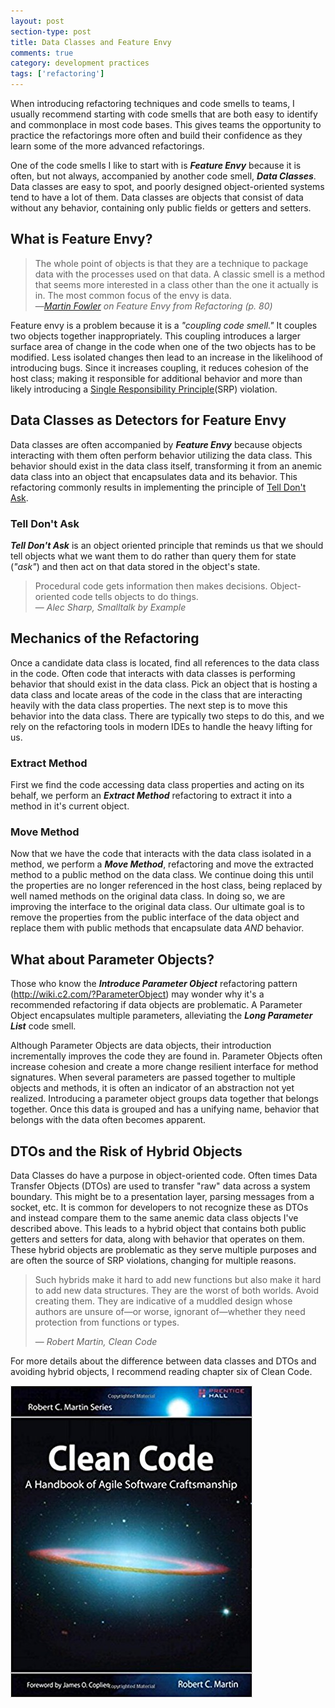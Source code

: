 ```yaml
---
layout: post
section-type: post
title: Data Classes and Feature Envy 
comments: true
category: development practices
tags: ['refactoring']
---
```


When introducing refactoring techniques and code smells to teams, I usually recommend starting with code smells that are both easy to identify and commonplace in most code bases. This gives teams the opportunity to practice the refactorings more often and build their confidence as they learn some of the more advanced refactorings. 

One of the code smells I like to start with is _**Feature Envy**_ because it is often, but not always, accompanied by another code smell, _**Data Classes**_. Data classes are easy to spot, and poorly designed object-oriented systems tend to have a lot of them. Data classes are objects that consist of data without any behavior, containing only public fields or getters and setters. 

## What is Feature Envy?

> The whole point of objects is that they are a technique to package data with the processes used on that data. A classic smell is a method that seems more interested in a class other than the one it actually is in. The most common focus of the envy is data.  
> &mdash;_[Martin Fowler](http://www.martinfowler.com) on Feature Envy from Refactoring (p. 80)_

Feature envy is a problem because it is a _"coupling code smell."_ It couples two objects together inappropriately. This coupling introduces a larger surface area of change in the code when one of the two objects has to be modified. Less isolated changes then lead to an increase in the likelihood of introducing bugs. Since it increases coupling, it reduces cohesion of the host class; making it responsible for additional behavior and more than likely introducing a [Single Responsibility Principle](https://en.wikipedia.org/wiki/Single_responsibility_principle)(SRP) violation.

## Data Classes as Detectors for Feature Envy

Data classes are often accompanied by _**Feature Envy**_ because objects interacting with them often perform behavior utilizing the data class. This behavior should exist in the data class itself, transforming it from an anemic data class into an object that encapsulates data and its behavior. This refactoring commonly results in implementing the principle of [Tell Don't Ask](https://pragprog.com/articles/tell-dont-ask).

### Tell Don't Ask

_**Tell Don't Ask**_ is an object oriented principle that reminds us that we should tell objects what we want them to do rather than query them for state (_"ask"_) and then act on that data stored in the object's state.

> Procedural code gets information then makes decisions. Object-oriented code tells objects to do things.    
> &mdash; _Alec Sharp, Smalltalk by Example_

## Mechanics of the Refactoring

Once a candidate data class is located, find all references to the data class in the code. Often code that interacts with data classes is performing behavior that should exist in the data class. Pick an object that is hosting a data class and locate areas of the code in the class that are interacting heavily with the data class properties. The next step is to move this behavior into the data class. There are typically two steps to do this, and we rely on the refactoring tools in modern IDEs to handle the heavy lifting for us. 

### Extract Method

First we find the code accessing data class properties and acting on its behalf, we perform an _**Extract Method**_ refactoring to extract it into a method in it's current object. 

### Move Method

Now that we have the code that interacts with the data class isolated in a method, we perform a _**Move Method**_, refactoring and move the extracted method to a public method on the data class. We continue doing this until the properties are no longer referenced in the host class, being replaced by well named methods on the original data class. In doing so, we are improving the interface to the original data class. Our ultimate goal is to remove the properties from the public interface of the data object and replace them with public methods that encapsulate data *AND* behavior.

## What about Parameter Objects?

Those who know the _**Introduce Parameter Object**_ refactoring pattern (http://wiki.c2.com/?ParameterObject) may wonder why it's a recommended refactoring if data objects are problematic. A Parameter Object encapsulates multiple parameters, alleviating the _**Long Parameter List**_ code smell. 

Although Parameter Objects are data objects, their introduction incrementally improves the code they are found in. Parameter Objects often increase cohesion and create a more change resilient interface for method signatures. When several parameters are passed together to multiple objects and methods, it is often an indicator of an abstraction not yet realized. Introducing a parameter object groups data together that belongs together. Once this data is grouped and has a unifying name, behavior that belongs with the data often becomes apparent.

## DTOs and the Risk of Hybrid Objects

Data Classes do have a purpose in object-oriented code. Often times Data Transfer Objects (DTOs) are used to transfer "raw" data across a system boundary. This might be to a presentation layer, parsing messages from a socket, etc. It is common for developers to not recognize these as DTOs and instead compare them to the same anemic data class objects I've described above. This leads to a hybrid object that contains both public getters and setters for data, along with behavior that operates on them. These hybrid objects are problematic as they serve multiple purposes and are often the source of SRP violations, changing for multiple reasons.

> Such hybrids make it hard to add new functions but also make it hard to add new data
> structures. They are the worst of both worlds. Avoid creating them. They are indicative of a
> muddled design whose authors are unsure of—or worse, ignorant of—whether they need
> protection from functions or types.
>
> &mdash; _Robert Martin, Clean Code_

For more details about the difference between data classes and DTOs and avoiding hybrid objects, I recommend reading chapter six of Clean Code.

<img class='img-responsive' src='/img/clean-code.jpg' alt='Clean Code book' />